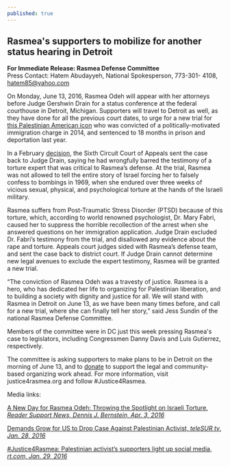 ```yaml
---
published: true
---
```

## Rasmea's supporters to mobilize for another status hearing in Detroit

**For Immediate Release: Rasmea Defense Committee**
<br>Press Contact: Hatem Abudayyeh, National Spokesperson, 773-301- 4108, hatem85@yahoo.com

On Monday, June 13, 2016, Rasmea Odeh will appear with her attorneys before Judge Gershwin Drain for a status conference at the federal courthouse in Detroit, Michigan. Supporters will travel to Detroit as well, as they have done for all the previous court dates, to urge for a new trial for [this Palestinian American icon](http://justice4rasmea.org/about/) who was convicted of a politically-motivated immigration charge in 2014, and sentenced to 18 months in prison and deportation last year.

In a February [decision](http://justice4rasmea.org/news/2016/02/26/Rasmea-Defense-Committee-celebrating-today-planning-next-steps/), the Sixth Circuit Court of Appeals sent the case back to Judge Drain, saying he had wrongfully barred the testimony of a torture expert that was critical to Rasmea’s defense. At the trial, Rasmea was not allowed to tell the entire story of Israel forcing her to falsely confess to bombings in 1969, when she endured over three weeks of vicious sexual, physical, and psychological torture at the hands of the Israeli military.

Rasmea suffers from Post-Traumatic Stress Disorder (PTSD) because of this torture, which, according to world renowned psychologist, Dr. Mary Fabri, caused her to suppress the horrible recollection of the arrest when she answered questions on her immigration application. Judge Drain excluded Dr. Fabri’s testimony from the trial, and disallowed any evidence about the rape and torture. Appeals court judges sided with Rasmea’s defense team, and sent the case back to district court. If Judge Drain cannot determine new legal avenues to exclude the expert testimony, Rasmea will be granted a new trial.

“The conviction of Rasmea Odeh was a travesty of justice. Rasmea is a hero, who has dedicated her life to organizing for Palestinian liberation, and to building a society with dignity and justice for all. We will stand with Rasmea in Detroit on June 13, as we have been many times before, and call for a new trial, where she can finally tell her story,” said Jess Sundin of the national Rasmea Defense Committee.

Members of the committee were in DC just this week pressing Rasmea&#39;s case to legislators, including Congressmen Danny Davis and Luis Gutierrez, respectively.


The committee is asking supporters to make plans to be in Detroit on the morning of June 13, and to [donate](http://justice4rasmea.org/donate/) to support the legal and community-based organizing work ahead. For more information, visit justice4rasmea.org and follow #Justice4Rasmea.


Media links:


[A New Day for Rasmea Odeh: Throwing the Spotlight on Israeli Torture, _Reader Support News, Dennis J. Bernstein, Apr. 3, 2016_](http://readersupportednews.org/opinion2/277-75/36119-a-new-day-for-rasmea-odeh-throwing-the-spotlight-on-israeli-torture)


[Demands Grow for US to Drop Case Against Palestinian Activist, _teleSUR tv, Jan. 28, 2016_](http://www.telesurtv.net/english/news/Supporters-Campaign-to-Free-US-Palestinian-Activist-Rasmea-Odeh-20160128-0005.html)


[#Justice4Rasmea: Palestinian activist’s supporters light up social media, _rt.com, Jan. 29, 2016_](https://www.rt.com/news/330533-palestinian-activist-trial-us-israel/)
